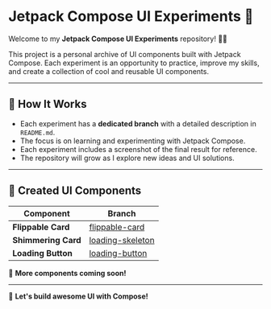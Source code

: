 # Jetpack Compose UI Experiments 🚀

Welcome to my **Jetpack Compose UI Experiments** repository! 🎨🔥

This project is a personal archive of UI components built with Jetpack Compose. Each experiment is an opportunity to practice, improve my skills, and create a collection of cool and reusable UI components.

---

## 🚀 How It Works
- Each experiment has a **dedicated branch** with a detailed description in `README.md`.
- The focus is on learning and experimenting with Jetpack Compose.
- Each experiment includes a screenshot of the final result for reference.
- The repository will grow as I explore new ideas and UI solutions.

---

## 🎨 Created UI Components

| Component           | Branch                                                                                   |
|---------------------|------------------------------------------------------------------------------------------|
| **Flippable Card**  | [flippable-card](https://github.com/tdiego95/compose-challenges/tree/loading-button)     |
| **Shimmering Card** | [loading-skeleton](https://github.com/tdiego95/compose-challenges/tree/loading-skeleton) |
| **Loading Button**  | [loading-button](https://github.com/tdiego95/compose-challenges/tree/loading-button)     |

📌 **More components coming soon!**

---

🚀 **Let's build awesome UI with Compose!**


